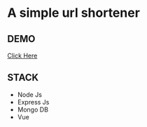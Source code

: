 # A simple url shortener

## DEMO

[Click Here](https://haans-url.herokuapp.com)

## STACK

- Node Js
- Express Js
- Mongo DB
- Vue
